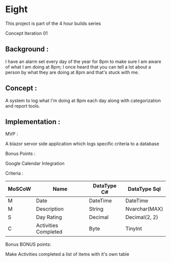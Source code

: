 # Eight #

This project is part of the 4 hour builds series

Concept Iteration 01

## Background : ##
I have an alarm set every day of the year for 8pm to make sure I am aware of what I am doing at 8pm; I once heard that you can tell a lot about a person by what they are doing at 8pm and that's stuck with me.

## Concept : ##
A system to log what I'm doing at 8pm each day along with categorization and report tools. 


## Implementation : ##

MVP : 

A blazor servor side application which logs specific criteria to a database 

Bonus Points : 

Google Calendar Integration

Criteria :

|MoSCoW|Name|DataType C#|DataType Sql|
|---|---|---|---|
|M|Date|DateTime|DateTime|
|M|Description|String|Nvarchar(MAX)|
|S|Day Rating|Decimal|Decimal(2, 2)|
|C|Activities Completed|Byte|TinyInt|

Bonus BONUS points: 

Make Activities completed a list of items with it's own table
